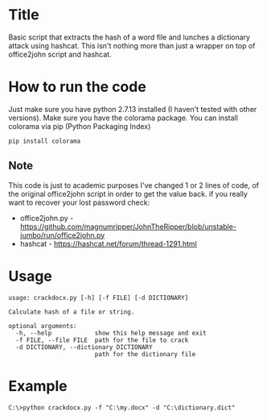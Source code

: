 # Title

Basic script that extracts the hash of a word file and lunches a dictionary attack using hashcat.
This isn't nothing more than just a wrapper on top of office2john script and hashcat.

# How to run the code

Just make sure you have python 2.7.13 installed (I haven't tested with other versions).
Make sure you have the colorama package.
You can install colorama via pip (Python Packaging Index)

```
pip install colorama
```

## Note

This code is just to academic purposes
I've changed 1 or 2 lines of code, of the original office2john script in order to get the value back.
if you really want to recover your lost password
check:
- office2john.py - https://github.com/magnumripper/JohnTheRipper/blob/unstable-jumbo/run/office2john.py
- hashcat - https://hashcat.net/forum/thread-1291.html


# Usage

```
usage: crackdocx.py [-h] [-f FILE] [-d DICTIONARY]

Calculate hash of a file or string.

optional arguments:
  -h, --help            show this help message and exit
  -f FILE, --file FILE  path for the file to crack
  -d DICTIONARY, --dictionary DICTIONARY
                        path for the dictionary file
```

# Example

```
C:\>python crackdocx.py -f "C:\my.docx" -d "C:\dictionary.dict"
```
